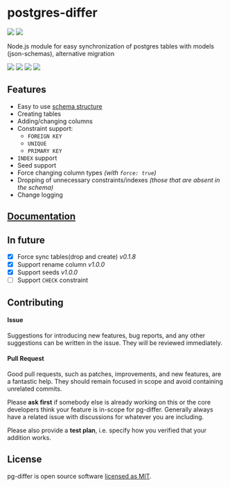 # postgres-differ
![](https://forthebadge.com/images/badges/built-with-love.svg)
![](https://forthebadge.com/images/badges/makes-people-smile.svg)

Node.js module for easy synchronization of postgres tables with models (json-schemas), alternative migration 

![](https://travis-ci.com/av-dev/postgres-differ.svg?branch=master)
![](https://img.shields.io/npm/l/pg-differ.svg)
![](https://img.shields.io/npm/v/pg-differ.svg)
![](https://img.shields.io/codecov/c/github/av-dev/postgres-differ.svg)


## Features

  - Easy to use [schema structure](#schema-structure)
  - Creating tables
  - Adding/changing columns
  - Constraint support: 
    - `FOREIGN KEY`
    - `UNIQUE`
    - `PRIMARY KEY`
  - `INDEX` support
  - Seed support
  - Force changing column types *(with `force: true`)*
  - Dropping of unnecessary constraints/indexes *(those that are absent in the schema)*
  - Change logging

## [Documentation](https://av-dev.github.io/postgres-differ/)


## In future
  - [x] Force sync tables(drop and create) *v0.1.8*
  - [x] Support rename column *v1.0.0*
  - [x] Support seeds *v1.0.0*
  - [ ] Support `CHECK` constraint

## Contributing

#### Issue

Suggestions for introducing new features, bug reports, and any other suggestions can be written in the issue. They will be reviewed immediately.

#### Pull Request

Good pull requests, such as patches, improvements, and new features, are a fantastic help. They should remain focused in scope and avoid containing unrelated commits.

Please **ask first** if somebody else is already working on this or the core developers think your feature is in-scope for pg-differ. Generally always have a related issue with discussions for whatever you are including.

Please also provide a **test plan**, i.e. specify how you verified that your addition works.

## License
pg-differ is open source software [licensed as MIT](LICENSE).

